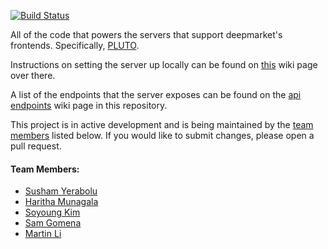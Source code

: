 
[![Build Status](https://travis-ci.org/deepmarket/api.svg?branch=master)](https://travis-ci.org/shared-systems/api)

All of the code that powers the servers that support deepmarket's frontends. Specifically, [PLUTO](https://github.com/deepmarket/PLUTO).

Instructions on setting the server up locally can be found on [this](https://github.com/deepmarket/PLUTO/wiki/Setting-up-deepmarket's-api-backend-for-local-development) wiki page over there.

A list of the endpoints that the server exposes can be found on the [api endpoints](https://github.com/deepmarket/api/wiki/API-Enpoints) wiki page in this repository.

This project is in active development and is being maintained by the [team members](#team-members) listed below.
If you would like to submit changes, please open a pull request.


#### Team Members:
* [Susham Yerabolu](mailto:yerabolu@pdx.edu)
* [Haritha Munagala](mailto:mharitha@pdx.edu)
* [Soyoung Kim](mailto:soyoung@pdx.edu)
* [Sam Gomena](mailto:gomenas@pdx.edu)
* [Martin Li](mailto:xuanzhe@pdx.edu)

